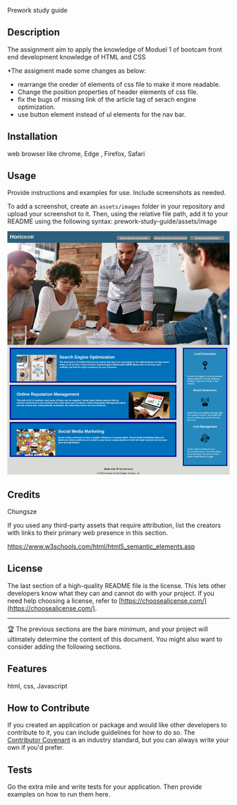 Prework study guide

## Description

The assignment aim to apply the knowledge of Moduel 1 of bootcam front end development knowledge of HTML and CSS
 

*The assigment made some changes as below:
* rearrange the oreder of elements of css file to make it more readable.
* Change the position properties of header elements of css file.
* fix the bugs of missing link of the article tag of serach engine optimization.
* use button element instead of ul elements for the nav bar.




## Installation

web browser like chrome, Edge , Firefox, Safari


## Usage

Provide instructions and examples for use. Include screenshots as needed.

To add a screenshot, create an `assets/images` folder in your repository and upload your screenshot to it. Then, using the relative file path, add it to your README using the following syntax:
prework-study-guide/assets/image

![screen shot of the html](/screenshot/screen1.png)

## Credits

Chungsze

If you used any third-party assets that require attribution, list the creators with links to their primary web presence in this section.

https://www.w3schools.com/html/html5_semantic_elements.asp

## License

The last section of a high-quality README file is the license. This lets other developers know what they can and cannot do with your project. If you need help choosing a license, refer to [https://choosealicense.com/](https://choosealicense.com/).

---

🏆 The previous sections are the bare minimum, and your project will ultimately determine the content of this document. You might also want to consider adding the following sections.



## Features

html, css,  Javascript

## How to Contribute

If you created an application or package and would like other developers to contribute to it, you can include guidelines for how to do so. The [Contributor Covenant](https://www.contributor-covenant.org/) is an industry standard, but you can always write your own if you'd prefer.

## Tests

Go the extra mile and write tests for your application. Then provide examples on how to run them here.